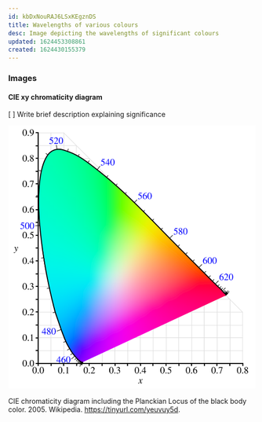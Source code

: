 ```yaml
---
id: kbDxNouRAJ6LSxKEgznDS
title: Wavelengths of various colours
desc: Image depicting the wavelengths of significant colours
updated: 1624453308861
created: 1624430155379
---
```


### Images

#### CIE xy chromaticity diagram

[ ] Write brief description explaining significance

![CIE xy chromaticity diagram](assets/images/cie1931-chromaticity.svg)
<figcaption>
CIE chromaticity diagram including the Planckian Locus of the black body color. 2005.  Wikipedia. <a href="https://tinyurl.com/yeuvuy5d">https://tinyurl.com/yeuvuy5d</a>.
</figcaption>

